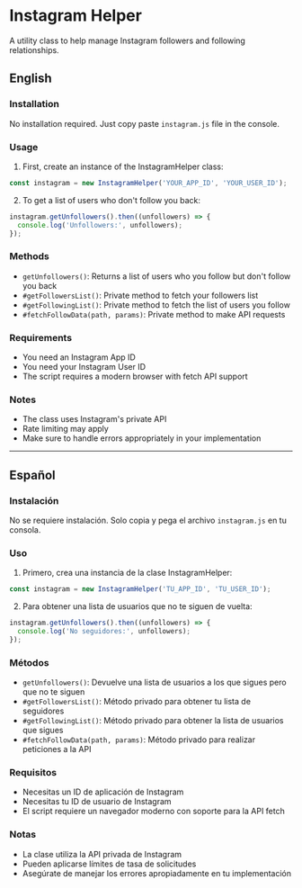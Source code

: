 # Instagram Helper

A utility class to help manage Instagram followers and following relationships.

## English

### Installation

No installation required. Just copy paste `instagram.js` file in the console.

### Usage

1. First, create an instance of the InstagramHelper class:

```javascript
const instagram = new InstagramHelper('YOUR_APP_ID', 'YOUR_USER_ID');
```

2. To get a list of users who don't follow you back:

```javascript
instagram.getUnfollowers().then((unfollowers) => {
  console.log('Unfollowers:', unfollowers);
});
```

### Methods

- `getUnfollowers()`: Returns a list of users who you follow but don't follow you back
- `#getFollowersList()`: Private method to fetch your followers list
- `#getFollowingList()`: Private method to fetch the list of users you follow
- `#fetchFollowData(path, params)`: Private method to make API requests

### Requirements

- You need an Instagram App ID
- You need your Instagram User ID
- The script requires a modern browser with fetch API support

### Notes

- The class uses Instagram's private API
- Rate limiting may apply
- Make sure to handle errors appropriately in your implementation

---

## Español

### Instalación

No se requiere instalación. Solo copia y pega el archivo `instagram.js` en tu consola.

### Uso

1. Primero, crea una instancia de la clase InstagramHelper:

```javascript
const instagram = new InstagramHelper('TU_APP_ID', 'TU_USER_ID');
```

2. Para obtener una lista de usuarios que no te siguen de vuelta:

```javascript
instagram.getUnfollowers().then((unfollowers) => {
  console.log('No seguidores:', unfollowers);
});
```

### Métodos

- `getUnfollowers()`: Devuelve una lista de usuarios a los que sigues pero que no te siguen
- `#getFollowersList()`: Método privado para obtener tu lista de seguidores
- `#getFollowingList()`: Método privado para obtener la lista de usuarios que sigues
- `#fetchFollowData(path, params)`: Método privado para realizar peticiones a la API

### Requisitos

- Necesitas un ID de aplicación de Instagram
- Necesitas tu ID de usuario de Instagram
- El script requiere un navegador moderno con soporte para la API fetch

### Notas

- La clase utiliza la API privada de Instagram
- Pueden aplicarse límites de tasa de solicitudes
- Asegúrate de manejar los errores apropiadamente en tu implementación
